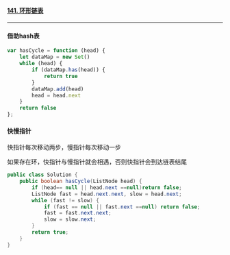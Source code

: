 #### [141. 环形链表](https://leetcode-cn.com/problems/linked-list-cycle/)

---

#### 借助hash表

```javascript
var hasCycle = function (head) {
    let dataMap = new Set()
    while (head) {
        if (dataMap.has(head)) {
            return true
        }
        dataMap.add(head)
        head = head.next
    }
    return false
};
```

#### 快慢指针

快指针每次移动两步，慢指针每次移动一步

如果存在环，快指针与慢指针就会相遇，否则快指针会到达链表结尾

```java
public class Solution {
    public boolean hasCycle(ListNode head) {
        if (head== null || head.next ==null)return false;
        ListNode fast = head.next.next, slow = head.next;
        while (fast != slow) {
            if (fast == null || fast.next ==null) return false;
            fast = fast.next.next;
            slow = slow.next;
        }
        return true;
    }
}
```

